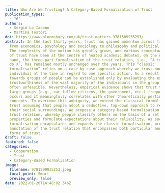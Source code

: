 ```yaml
---
title: Who Are We Trusting? A Category-Based Formalisation of Trust
publication_types:
  - "6"
authors:
  - Sergio Lo Iacono
  - Martina Testori
doi: https://www.bloomsbury.com/uk/trust-matters-9781509935253/
abstract: In the last thirty years, trust has gained momentum across fields,
  from economics, psychology and sociology to philosophy and political science.
  The complexity of the notion has greatly grown, and various conceptualisations
  of trust have been at the centre of heated academic debates. On the other
  hand, the three-part formalisation of the trust relation, i.e., “A trusts B to
  do X”, has remained mostly unchanged over the years. This “classic
  formalisation” relies on a case-by-case approach whereby we trust one
  individual at the time in regard to one specific action. As a result, trust
  towards groups of people can be established only by evaluating the expected
  trustworthiness of the vast majority of the individuals in the group, which is
  often unfeasible. Nevertheless, empirical evidence shows that trust towards
  large groups (e.g., our fellow citizens, the government, etc.) frequently
  occurs and it meaningfully correlates with other theoretically pertinent
  concepts. To overcome this ambiguity, we extend the classical formalisation of
  trust assuming that people adopt a deductive, top-down approach to relate with
  their social surroundings. We propose a category-based formalisation of the
  trust relation, whereby people classify others on the basis of a set of
  properties and formulate expectations about their reliability. As such, our
  formalisation encapsulates and expands the classic formalisation, proposing an
  annotation of the trust relation that encompasses both particular and general
  forms of trust.
draft: false
featured: false
categories:
  - Cooperation
  - Trust
  - Category-Based Formalisation
image:
  filename: 9781509935253.jpeg
  focal_point: Smart
  preview_only: false
date: 2022-01-20T14:48:02.346Z
---
```

